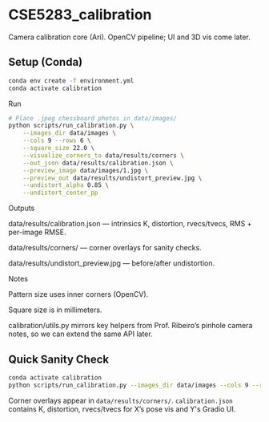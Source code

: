 # CSE5283_calibration
Camera calibration core (Ari). OpenCV pipeline; UI and 3D vis come later.

## Setup (Conda)
```bash
conda env create -f environment.yml
conda activate calibration
```

Run
```bash
# Place .jpeg chessboard photos in data/images/
python scripts/run_calibration.py \
	--images_dir data/images \
	--cols 9 --rows 6 \
	--square_size 22.0 \
	--visualize_corners_to data/results/corners \
	--out_json data/results/calibration.json \
	--preview_image data/images/1.jpg \
	--preview_out data/results/undistort_preview.jpg \
	--undistort_alpha 0.85 \
	--undistort_center_pp
```

Outputs

data/results/calibration.json — intrinsics K, distortion, rvecs/tvecs, RMS + per-image RMSE.

data/results/corners/ — corner overlays for sanity checks.

data/results/undistort_preview.jpg — before/after undistortion.

Notes

Pattern size uses inner corners (OpenCV).

Square size is in millimeters.

calibration/utils.py mirrors key helpers from Prof. Ribeiro’s pinhole camera notes, so we can extend the same API later.


## Quick Sanity Check

```bash
conda activate calibration
python scripts/run_calibration.py --images_dir data/images --cols 9 --rows 6 --square_size 25.0 --visualize_corners_to data/results/corners --out_json data/results/calibration.json
```

Corner overlays appear in `data/results/corners/`. `calibration.json` contains K, distortion, rvecs/tvecs for X’s pose vis and Y's Gradio UI.

